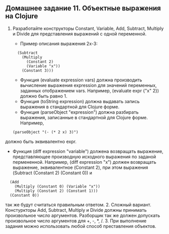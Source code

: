 Домашнее задание 11. Объектные выражения на Clojure
----
1. Разработайте конструкторы Constant, Variable, Add, Subtract, Multiply и Divide для представления выражений с одной переменной.
   * Пример описания выражения 2x-3:
   ```(def expr
     (Subtract
       (Multiply
         (Constant 2)
         (Variable "x"))
       (Constant 3)))
    ```
                    
   * Функция (evaluate expression vars) должна производить вычисление выражения expression для значений переменных, заданных отображением vars. Например, (evaluate expr {"x" 2}) должно быть равно 1.
   * Функция (toString expression) должна выдавать запись выражения в стандартной для Clojure форме.
   * Функция (parseObject "expression") должна разбирать выражения, записанные в стандартной для Clojure форме. Например,
    ```
    (parseObject "(- (* 2 x) 3)")
    ```
должно быть эквивалентно expr.
   * Функция (diff expression "variable") должена возвращать выражение, представляющее производную исходного выражения по заданой пермененной. Например, (diff expression "x") должен возвращать выражение, эквивалентное (Constant 2), при этом выражения (Subtract (Constant 2) (Constant 0)) и
   ```(Subtract
     (Add
       (Multiply (Constant 0) (Variable "x"))
       (Multiply (Constant 2) (Constant 1)))
     (Constant 0))
   ```               
   так же будут считаться правильным ответом.
2. Сложный вариант. Констуркторы Add, Subtract, Multiply и Divide должны принимать произвольное число аргументов. Разборщик так же должен допускать произвольное число аргументов для +, -, *, /.
3. При выполнение задания можно использовать любой способ преставления объектов.
